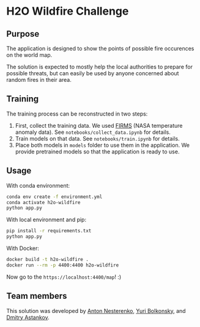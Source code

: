 # H2O Wildfire Challenge

## Purpose

The application is designed to show the points of possible fire occurences on the world map.

The solution is expected to mostly help the local authorities to prepare for possible threats, but can easily be used by anyone concerned about random fires in their area.

## Training

The training process can be reconstructed in two steps:
1. First, collect the training data. We used [FIRMS](https://firms.modaps.eosdis.nasa.gov/download/) (NASA temperature anomaly data). See `notebooks/collect_data.ipynb` for details.
2. Train models on that data. See `notebooks/train.ipynb` for details.
3. Place both models in `models` folder to use them in the application. We provide pretrained models so that the application is ready to use.

## Usage

With conda environment:

```bash
conda env create -f environment.yml
conda activate h2o-wildfire
python app.py
```

With local environment and pip:

```bash
pip install -r requirements.txt
python app.py
```

With Docker:

```bash
docker build -t h2o-wildfire .
docker run --rm -p 4400:4400 h2o-wildfire
```

Now go to the `https://localhost:4400/map`! :)

## Team members

This solution was developed by [Anton Nesterenko](https://github.com/IMDxD), [Yuri Bolkonsky](https://github.com/YuryBolkonsky), and [Dmitry Astankov](https://github.com/illumaria).